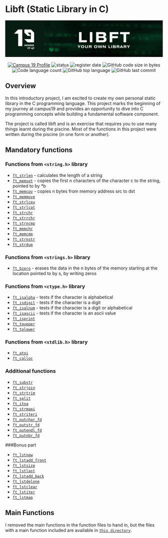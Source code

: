 # Libft (Static Library in C)
![libft header](https://github.com/P-Claus/libft/blob/main/subject/LIBFT-header.png)

<p align='center'>
	<a href='https://profile.intra.42.fr/users/pclaus' target="_blank"><img alt="Campus 19 Profile" src="https://img.shields.io/badge/Campus%2019%20Profile-071C13" ></a>
<img alt="status" src="https://img.shields.io/badge/status-ongoing-success?color=071C13&style=flat-square"/>
  	<img alt="register date" src="https://img.shields.io/badge/registered-16%20%2F%2010%20%2F%202023-success?color=071C13&style=flat-square"/>
<img alt="GitHub code size in bytes" src="https://img.shields.io/github/languages/code-size/P-Claus/libft?color=071C13" />
	<img alt="Code language count" src="https://img.shields.io/github/languages/count/P-Claus/libft?color=071C13" />
	<img alt="GitHub top language" src="https://img.shields.io/github/languages/top/P-Claus/libft?color=071C13" />
	<img alt="GitHub last commit" src="https://img.shields.io/github/last-commit/P-Claus/libft?color=071C13" />

	
</p>


## Overview

In this introductory project, I am excited to create my own personal static library in the C programming language. This project marks the beginning of my journey at campus19 and provides an opportunity to dive into C programming concepts while building a fundamental software component.<br>

The project is called libft and is an exercise that requires you to use many things learnt during the piscine. Most of the functions in this project were written during the piscine (in one form or another).

## Mandatory functions


### Functions from `<string.h>` library
* [`ft_strlen`](https://github.com/P-Claus/libft/blob/main/libft/ft_strlen.c) - calculates the length of a string
* [`ft_memset`]() - copies the first n characters of the character c to the string, pointed to by *b
* [`ft_memcpy`]() - copies n bytes from memory address src to dst
* [`ft_memmove`]()
* [`ft_strlcpy`]()
* [`ft_strlcat`]()
* [`ft_strchr`]()
* [`ft_strrchr`]()
* [`ft_strncmp`]()
* [`ft_memchr`]()
* [`ft_memcmp`]()
* [`ft_strnstr`]()
* [`ft_strdup`]()

### Functions from `<strings.h>` library
* [`ft_bzero`]() - erases the data in the n bytes of the memory
       starting at the location pointed to by s, by writing zeros

### Functions from `<ctype.h>` library
* [`ft_isalpha`]() - tests if the character is alphabetical
* [`ft_isdigit`]() - tests if the character is a digit
* [`ft_isalnum`]() - tests if the character is a digit or alphabetical
* [`ft_isascii`]() - tests if the character is an ascii value
* [`ft_isprint`]()
* [`ft_toupper`]()
* [`ft_tolower`]()

### Functions from `<stdlib.h>` library
* [`ft_atoi`]()
* [`ft_calloc`]()

### Additional functions
* [`ft_substr`]()
* [`ft_strjoin`]()
* [`ft_strtrim`]()
* [`ft_split`]()
* [`ft_itoa`]()
* [`ft_strmapi`]()
* [`ft_striteri`]()
* [`ft_putchar_fd`]()
* [`ft_putstr_fd`]()
* [`ft_putendl_fd`]()
* [`ft_putnbr_fd`]()

###Bonus part
* [`ft_lstnew`]()
* [`ft_lstadd_front`]()
* [`ft_lstsize`]()
* [`ft_lstlast`]()
* [`ft_lstadd_back`]()
* [`ft_lstdelone`]()
* [`ft_lstclear`]()
* [`ft_lstiter`]()
* [`ft_lstmap`]()

## Main Functions
I removed the main functions in the function files to hand in, but the files with a main function included are available in [`this directory`](https://github.com/P-Claus/libft/tree/main/main_functions).
